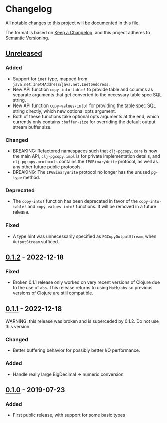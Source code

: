 # Changelog

All notable changes to this project will be documented in this file.

The format is based on [Keep a Changelog](https://keepachangelog.com/en/1.0.0/),
and this project adheres to [Semantic Versioning](https://semver.org/spec/v2.0.0.html).

## [Unreleased]

### Added

- Support for `inet` type, mapped from
  `java.net.Inet4Address`/`java.net.Inet6Address`.
- New API function `copy-into-table!` to provide table and columns as
  separate arguments that get converted to the necessary table spec
  SQL string.
- New API function `copy-values-into!` for providing the table spec
  SQL string directly, which new optional opts argument.
- Both of these functions take optional opts arguments at the end,
  which currently only contains `:buffer-size` for overriding the
  default output stream buffer size.

### Changed

- BREAKING: Refactored namespaces such that `clj-pgcopy.core` is now
  the main API, `clj-pgcopy.impl` is for private implementation
  details, and `clj-pgcopy.protocols` contains the `IPGBinaryWrite`
  protocol, as well as any other future public protocols.
- BREAKING: The `IPGBinaryWrite` protocol no longer has the unused
  `pg-type` method.
  
### Deprecated

- The `copy-into!` function has been deprecated in favor of the
  `copy-into-table!` and `copy-values-into!` functions. It will be
  removed in a future release.
  
### Fixed

- A type hint was unnecessarily specified as `PGCopyOutputStream`,
  when `OutputStream` sufficed.

## [0.1.2] - 2022-12-18

### Fixed

- Broken 0.1.1 release only worked on very recent versions of Clojure
  due to the use of `abs`. This release returns to using `Math/abs` so
  previous versions of Clojure are still compatible.

## [0.1.1] - 2022-12-18

WARNING: this release was broken and is superceded by 0.1.2.
Do not use this version.

### Changed

- Better buffering behavior for possibly better I/O performance.

### Added

- Handle really large BigDecimal -> numeric conversion

## [0.1.0] - 2019-07-23

### Added

- First public release, with support for some basic types

[unreleased]: https://github.com/jgdavey/clj-pgcopy/compare/v0.1.2...HEAD
[0.1.2]: https://github.com/jgdavey/clj-pgcopy/releases/tag/v0.1.2
[0.1.1]: https://github.com/jgdavey/clj-pgcopy/compare/v0.1.0...v0.1.1
[0.1.0]: https://github.com/jgdavey/clj-pgcopy/releases/tag/v0.1.0

